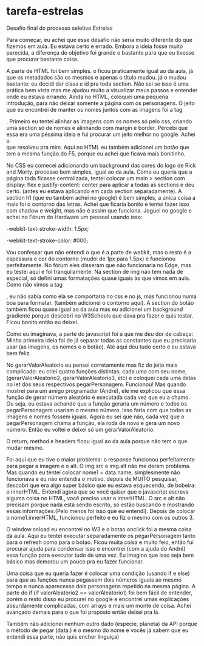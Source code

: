 # tarefa-estrelas
Desafio final do processo seletivo Estrelas


Para começar, eu achei que esse desafio não seria muito diferente do que fizemos em aula. Eu estava certo e errado. Embora a ideia fosse muito parecida, a diferença de objetivo foi grande o bastante para que eu tivesse que procurar bastante coisa.

A parte de HTML foi bem simples. o <head> ficou praticamente igual ao da aula, já que os metadados são os mesmos e apenas o título mudou. já o <body> mudou bastante: eu decidi dar class e id pra toda section. Não sei se isso é uma prática bem vista mas me ajudou muito a visualizar meus passos e entender onde eu estava errando.
Ainda no HTML, coloquei uma pequena introdução, para não deixar somente a página com os personagens. O jeito que eu encontrei de manter os nomes juntos com as imagens foi a tag <figcaption>. Primeiro eu tentei alinhar as imagens com os nomes só pelo css, criando uma section só de nomes e alinhando com margin e border. Percebi que essa era uma péssima ideia e fui procurar um jeito melhor no google. Achei o <figcaption> que resolveu pra mim. Aqui no HTML eu também adicionei um botão que tem a mesma função do F5, porque eu achei que ficava mais bonitinho.

No CSS eu comecei adicionando um background das cores do logo de Rick and Morty. processo bem simples, igual ao da aula. Como eu queria que a página toda ficasse centralizada, tentei colocar um main > section com display: flex e justify-content: center para aplicar a todas as sections e deu certo. (antes eu estava aplicando em cada section separadamente). A section h1 (que eu também achei no google) é bem simples, a única coisa a mais foi o contorno das letras. Achei que ficaria bonito e tentei fazer isso com shadow e weight, mas não é assim que funciona. Joguei no google e achei no Fórum do Hardware um pessoal usando isso: 

-webkit-text-stroke-width: 1.5px;

-webkit-text-stroke-color: #000;

Vou confessar que não entendi o que é a parte de webkit, mas o resto é a espessura e cor do contorno (mudei de 1px para 1.5px) e funcionou perfeitamente. No fórum eles disseram que não funcionaria no Edge, mas eu testei aqui e foi tranquilamente. 
Na section de img não tem nada de especial, só defini umas formatações quase iguais às que vimos em aula.
Como não vimos a tag <figcaption>, eu não sabia como ela se comportaria no css e no js, mas funcionou numa boa para formatar. (também adicionei o contorno aqui).
A section do botão também ficou quase igual ao da aula mas eu adicionei um background gradiente porque descobri no W3Schools que dava pra fazer e quis testar. Ficou bonito então eu deixei.

Como eu imaginava, a parte do javascript foi a que me deu dor de cabeça:
Minha primeira ideia foi de já separar todas as constantes que eu precisaria usar (as imagens, os nomes e o botão). Até aqui deu tudo certo e eu estava bem feliz.

No gerarValorAleatorio eu pensei corretamente mas fiz do jeito mais complicado: eu criei quatro funções distintas, cada uma com seu nome, (gerarValorAleatorio2, gerarValorAleatorio3, etc) e coloquei cada uma delas no let dos seus respectivos pegarPersonagem. Funcionou! Mas quando mostrei para um amigo programador (André), ele me explicou que essa função de gerar número aleatório é executada cada vez que eu a chamo. Ou seja, eu estava achando que a função geraria um número e todos os pegarPersonagem usariam o mesmo número. Isso faria com que todas as imagens e nomes fossem iguais. Agora eu sei que não, cada vez que o pegarPersonagem chama a função, ela roda de novo e gera um novo número. Então eu voltei e deixei só um gerarValorAleatorio. 

O return, method e headers ficou igual ao da aula porque não tem o que mudar mesmo.

Foi aqui que eu tive o maior problema: o response funcionou perfeitamente para pegar a imagem e o alt. O img.src e img.alt não me deram problema. Mas quando eu tentei colocar nome1 = data.name, simplesmente não funcionava e eu não entendia o motivo. depois de MUITO pesquisar, descobri que era algo super básico que eu estava esquecendo, de bobeira: o innerHTML. Entendi agora que se você quiser que o javascript escreva alguma coisa no HTML, você precisa usar o innerHTML. O src e alt não precisam porque nada está sendo escrito, só estão buscando e mostrando essas informações.(Pelo menos foi isso que eu entendi). Depois de colocar o nome1.innerHTML, funcionou perfeito e eu fiz o mesmo com os outros 3.

O window.onload eu encontrei no W3 e o botao.onclick foi a mesma coisa da aula. Aqui eu tentei executar separadamente os pegarPersonagem tanto para o refresh como para o botao. Ficou muita coisa e muito feio, então fui procurar ajuda para condensar isso e encontrei (com a ajuda do André) essa função para executar tudo de uma vez. Eu imagino que isso seja bem básico mas demorou um pouco pra eu fazer funcionar.

Uma coisa que eu queria fazer é colocar uma condição (usando if e else) para que as funções nunca pegassem dois números iguais ao mesmo tempo e nunca aparecesse dois personagens repetido na mesma página. A parte do if (if valorAleatório2 == valorAleatório1) foi bem fácil de entender, porém o resto disso eu procurei no google e encontrei umas explicações absurdamente complicadas, com arrays e mais um monte de coisa. Achei avançado demais para o que foi proposto então deixei pra lá.

Também não adicionei nenhum outro dado (espécie, planeta) da API porque o método de pegar (data.) é o mesmo do nome e vocês já sabem que eu entendi essa parte, não quis encher linguiça)

